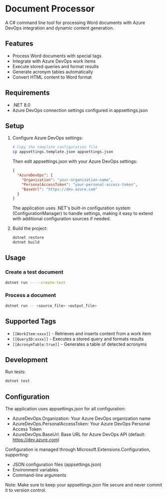 # Document Processor

A C# command line tool for processing Word documents with Azure DevOps integration and dynamic content generation.

## Features

- Process Word documents with special tags
- Integrate with Azure DevOps work items
- Execute stored queries and format results
- Generate acronym tables automatically
- Convert HTML content to Word format

## Requirements

- .NET 8.0
- Azure DevOps connection settings configured in appsettings.json

## Setup

1. Configure Azure DevOps settings:
   ```bash
   # Copy the template configuration file
   cp appsettings.template.json appsettings.json
   ```

   Then edit appsettings.json with your Azure DevOps settings:
   ```json
   {
     "AzureDevOps": {
       "Organization": "your-organization-name",
       "PersonalAccessToken": "your-personal-access-token",
       "BaseUrl": "https://dev.azure.com"
     }
   }
   ```

   The application uses .NET's built-in configuration system (ConfigurationManager) to handle settings,
   making it easy to extend with additional configuration sources if needed.

2. Build the project:
   ```bash
   dotnet restore
   dotnet build
   ```

## Usage

### Create a test document
```bash
dotnet run -- --create-test
```

### Process a document
```bash
dotnet run -- <source_file> <output_file>
```

## Supported Tags

- `[[WorkItem:xxxx]]` - Retrieves and inserts content from a work item
- `[[QueryID:xxxx]]` - Executes a stored query and formats results
- `[[AcronymTable:true]]` - Generates a table of detected acronyms

## Development

Run tests:
```bash
dotnet test
```

## Configuration

The application uses appsettings.json for all configuration:

- AzureDevOps.Organization: Your Azure DevOps organization name
- AzureDevOps.PersonalAccessToken: Your Azure DevOps Personal Access Token
- AzureDevOps.BaseUrl: Base URL for Azure DevOps API (default: https://dev.azure.com)

Configuration is managed through Microsoft.Extensions.Configuration, supporting:
- JSON configuration files (appsettings.json)
- Environment variables
- Command-line arguments

Note: Make sure to keep your appsettings.json file secure and never commit it to version control.